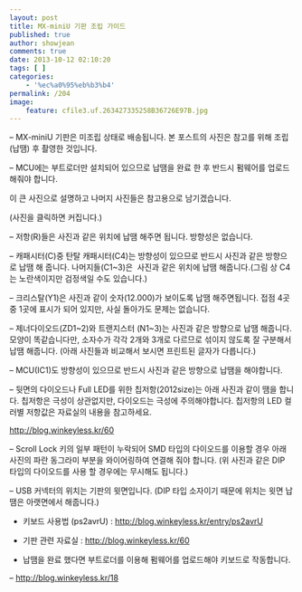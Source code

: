 ```yaml
---
layout: post
title: MX-miniU 기판 조립 가이드
published: true
author: showjean
comments: true
date: 2013-10-12 02:10:20
tags: [ ]
categories:
    - '%ec%a0%95%eb%b3%b4'
permalink: /204
image:
    feature: cfile3.uf.263427335258B36726E97B.jpg
---
```

&#8211; MX-miniU 기판은 미조립 상태로 배송됩니다. 본 포스트의 사진은 참고를 위해 조립(납땜) 후 촬영한 것입니다.

&#8211; MCU에는 부트로더만 설치되어 있으므로 납땜을 완료 한 후 반드시 펌웨어를 업로드 해줘야 합니다.







이 큰 사진으로 설명하고 나머지 사진들은 참고용으로 남기겠습니다.

(사진을 클릭하면 커집니다.)




  








&#8211; 저항(R)들은 사진과 같은 위치에 납땜 해주면 됩니다. 방향성은 없습니다.

&#8211; 캐패시터(C)중 탄탈 캐패시터(C4)는&nbsp;방향성이 있으므로 반드시 사진과 같은 방향으로 납땜 해 줍니다. 나머지들(C1~3)은 &nbsp;사진과 같은 위치에 납땜 해줍니다.(그림 상 C4는 노란색이지만 검정색일 수도 있습니다.)

&#8211; 크리스탈(Y1)은 사진과 같이 숫자(12.000)가 보이도록 납땜 해주면됩니다. 접점 4곳 중 1곳에 표시가 되어 있지만, 사실 돌아가도 문제는 없습니다.

&#8211; 제너다이오드(ZD1~2)와 트랜지스터 (N1~3)는 사진과 같은 방향으로 납땜 해줍니다. 모양이 똑같습니다만, 소자수가 각각 2개와 3개로 다르므로 섞이지 않도록 잘 구분해서 납땜 해줍니다. (아래 사진들과 비교해서 보시면 프린트된 글자가 다릅니다.)

&#8211; MCU(IC1)도 방향성이 있으므로 반드시 사진과 같은 방향으로 납땜을 해야합니다.













&#8211; 뒷면의 다이오드나 Full LED를 위한 칩저항(2012size)는 아래 사진과 같이 땜을 합니다. 칩저항은 극성이 상관없지만, 다이오드는 극성에 주의해야합니다. 칩저항의 LED 컬러별 저항값은 자료실의 내용을 참고하세요.

http://blog.winkeyless.kr/60






  








&#8211; Scroll Lock 키의 일부 패턴이 누락되어 SMD 타입의 다이오드를 이용할 경우 아래 사진의 파란 동그라미 부분을 와이어링하여 연결해 줘야 합니다. (위 사진과 같은 DIP 타입의 다이오드를 사용 할 경우에는 무시해도 됩니다.)


  






















&#8211; USB 커넥터의 위치는 기판의 윗면입니다. (DIP 타입 소자이기 때문에 위치는 윗면 납땜은 아랫면에서 해줍니다.)






  















  









  








* 키보드 사용법 (ps2avrU) : http://blog.winkeyless.kr/entry/ps2avrU

* 기판 관련 자료실 : http://blog.winkeyless.kr/60



* 납땜을 완료 했다면 부트로더를 이용해 펌웨어를 업로드해야 키보드로 작동합니다.

&#8211;&nbsp;http://blog.winkeyless.kr/18